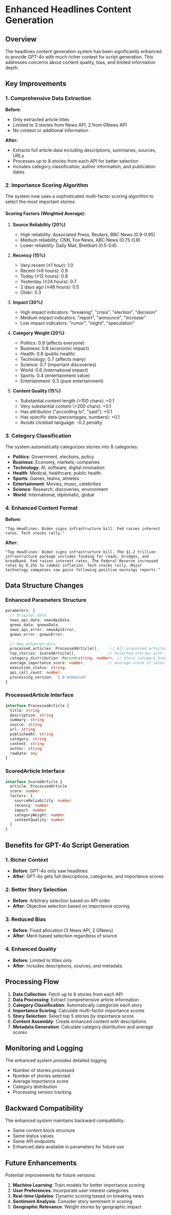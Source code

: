 # Enhanced Headlines Content Generation

## Overview

The headlines content generation system has been significantly enhanced to provide GPT-4o with much richer context for script generation. This addresses concerns about content quality, bias, and limited information depth.

## Key Improvements

### 1. Comprehensive Data Extraction

**Before:**
- Only extracted article titles
- Limited to 3 stories from News API, 2 from GNews API
- No context or additional information

**After:**
- Extracts full article data including descriptions, summaries, sources, URLs
- Processes up to 8 stories from each API for better selection
- Includes category classification, author information, and publication dates

### 2. Importance Scoring Algorithm

The system now uses a sophisticated multi-factor scoring algorithm to select the most important stories:

#### Scoring Factors (Weighted Average):

1. **Source Reliability (20%)**
   - High reliability: Associated Press, Reuters, BBC News (0.9-0.95)
   - Medium reliability: CNN, Fox News, ABC News (0.75-0.8)
   - Lower reliability: Daily Mail, Breitbart (0.5-0.6)

2. **Recency (15%)**
   - Very recent (≤1 hour): 1.0
   - Recent (≤6 hours): 0.9
   - Today (≤12 hours): 0.8
   - Yesterday (≤24 hours): 0.7
   - 2 days ago (≤48 hours): 0.5
   - Older: 0.3

3. **Impact (30%)**
   - High impact indicators: "breaking", "crisis", "election", "decision"
   - Medium impact indicators: "report", "announce", "increase"
   - Low impact indicators: "rumor", "might", "speculation"

4. **Category Weight (20%)**
   - Politics: 0.9 (affects everyone)
   - Business: 0.8 (economic impact)
   - Health: 0.8 (public health)
   - Technology: 0.7 (affects many)
   - Science: 0.7 (important discoveries)
   - World: 0.6 (international impact)
   - Sports: 0.4 (entertainment value)
   - Entertainment: 0.3 (pure entertainment)

5. **Content Quality (15%)**
   - Substantial content length (>100 chars): +0.1
   - Very substantial content (>200 chars): +0.1
   - Has attribution ("according to", "said"): +0.1
   - Has specific data (percentages, numbers): +0.1
   - Avoids clickbait language: -0.2 penalty

### 3. Category Classification

The system automatically categorizes stories into 8 categories:
- **Politics**: Government, elections, policy
- **Business**: Economy, markets, companies
- **Technology**: AI, software, digital innovation
- **Health**: Medical, healthcare, public health
- **Sports**: Games, teams, athletes
- **Entertainment**: Movies, music, celebrities
- **Science**: Research, discoveries, environment
- **World**: International, diplomatic, global

### 4. Enhanced Content Format

**Before:**
```
"Top Headlines: Biden signs infrastructure bill. Fed raises interest rates. Tech stocks rally."
```

**After:**
```
"Top Headlines: Biden signs infrastructure bill. The $1.2 trillion infrastructure package includes funding for roads, bridges, and broadband. Fed raises interest rates. The Federal Reserve increased rates by 0.25% to combat inflation. Tech stocks rally. Major technology companies saw gains following positive earnings reports."
```

## Data Structure Changes

### Enhanced Parameters Structure

```typescript
parameters: {
  // Original data
  news_api_data: newsApiData,
  gnews_data: gnewsData,
  news_api_error: newsApiError,
  gnews_error: gnewsError,
  
  // New enhanced data
  processed_articles: ProcessedArticle[],     // All processed articles
  top_stories: ScoredArticle[],              // Selected stories with scores
  category_distribution: Record<string, number>, // Story category breakdown
  average_importance_score: number,          // Average score of selected stories
  execution_status: string,
  api_call_count: number,
  processing_version: '2.0-enhanced'
}
```

### ProcessedArticle Interface

```typescript
interface ProcessedArticle {
  title: string
  description: string
  summary: string
  source: string
  url: string
  publishedAt: string
  category: string
  content: string
  author: string
  rawData: any
}
```

### ScoredArticle Interface

```typescript
interface ScoredArticle {
  article: ProcessedArticle
  score: number
  factors: {
    sourceReliability: number
    recency: number
    impact: number
    categoryWeight: number
    contentQuality: number
  }
}
```

## Benefits for GPT-4o Script Generation

### 1. Richer Context
- **Before**: GPT-4o only saw headlines
- **After**: GPT-4o gets full descriptions, categories, and importance scores

### 2. Better Story Selection
- **Before**: Arbitrary selection based on API order
- **After**: Objective selection based on importance scoring

### 3. Reduced Bias
- **Before**: Fixed allocation (3 News API, 2 GNews)
- **After**: Merit-based selection regardless of source

### 4. Enhanced Quality
- **Before**: Limited to titles only
- **After**: Includes descriptions, sources, and metadata

## Processing Flow

1. **Data Collection**: Fetch up to 8 stories from each API
2. **Data Processing**: Extract comprehensive article information
3. **Category Classification**: Automatically categorize each story
4. **Importance Scoring**: Calculate multi-factor importance scores
5. **Story Selection**: Select top 5 stories by importance score
6. **Content Assembly**: Create enhanced content with descriptions
7. **Metadata Generation**: Calculate category distribution and average scores

## Monitoring and Logging

The enhanced system provides detailed logging:
- Number of stories processed
- Number of stories selected
- Average importance score
- Category distribution
- Processing version tracking

## Backward Compatibility

The enhanced system maintains backward compatibility:
- Same content block structure
- Same status values
- Same API endpoints
- Enhanced data available in parameters for future use

## Future Enhancements

Potential improvements for future versions:
1. **Machine Learning**: Train models for better importance scoring
2. **User Preferences**: Incorporate user interest categories
3. **Real-time Updates**: Dynamic scoring based on breaking news
4. **Sentiment Analysis**: Consider story sentiment in scoring
5. **Geographic Relevance**: Weight stories by geographic impact 